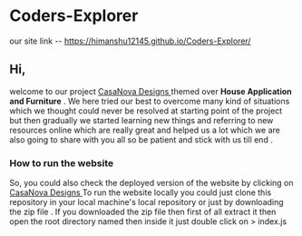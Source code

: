 # Coders-Explorer

our site link -- https://himanshu12145.github.io/Coders-Explorer/

## Hi, 
   welcome to our project [CasaNova Designs ](https://himanshu12145.github.io/Coders-Explorer/) themed over **House Application and Furniture** . 
We here tried our best to overcome many kind of situations which we thought could never be resolved at starting point of the project but then gradually we started learning new things and referring to new resources online which are really great and helped us a lot which we are also going to share with you all so be patient and stick with us till end .

### How to run the website
  So, you could also check the deployed version of the website by clicking on [CasaNova Designs ](https://himanshu12145.github.io/Coders-Explorer/)
  To run the website locally you could just clone this repository in your local machine's local repository or just by downloading the zip file . If you downloaded the zip file then first of all extract it then open the root directory named   then inside it just double click on > index.js   
  

